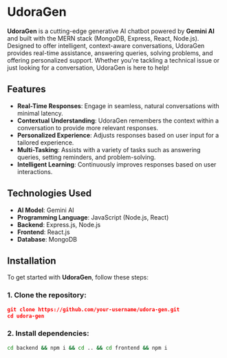 # UdoraGen

**UdoraGen** is a cutting-edge generative AI chatbot powered by **Gemini AI** and built with the MERN stack (MongoDB, Express, React, Node.js). Designed to offer intelligent, context-aware conversations, UdoraGen provides real-time assistance, answering queries, solving problems, and offering personalized support. Whether you're tackling a technical issue or just looking for a conversation, UdoraGen is here to help!

## Features

- **Real-Time Responses**: Engage in seamless, natural conversations with minimal latency.
- **Contextual Understanding**: UdoraGen remembers the context within a conversation to provide more relevant responses.
- **Personalized Experience**: Adjusts responses based on user input for a tailored experience.
- **Multi-Tasking**: Assists with a variety of tasks such as answering queries, setting reminders, and problem-solving.
- **Intelligent Learning**: Continuously improves responses based on user interactions.

## Technologies Used

- **AI Model**: Gemini AI
- **Programming Language**: JavaScript (Node.js, React)
- **Backend**: Express.js, Node.js
- **Frontend**: React.js
- **Database**: MongoDB

## Installation

To get started with **UdoraGen**, follow these steps:

### 1. Clone the repository:
```json
git clone https://github.com/your-username/udora-gen.git
cd udora-gen
```

### 2. Install dependencies:
```bash
cd backend && npm i && cd .. && cd frontend && npm i
```

